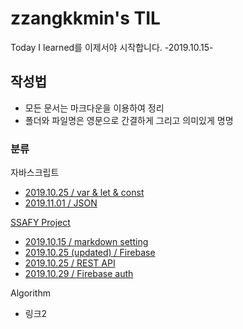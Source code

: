 # zzangkkmin's TIL

Today I learned를 이제서야 시작합니다. -2019.10.15-



## 작성법

- 모든 문서는 마크다운을 이용하여 정리
- 폴더와 파일명은 영문으로 간결하게 그리고 의미있게 명명



### 분류

자바스크립트

- <a href="./javascript/var_let_const.md">2019.10.25 / var & let & const</a>
- <a href="./javascript/JSON.md">2019.11.01 / JSON</a>


<a href="./SSAFY/VirtualTraveler.md">SSAFY Project</a>

- <a href="./SSAFY/MarkDown_Grammar.md">2019.10.15 / markdown setting</a>
- <a href="./SSAFY/Firebase.md">2019.10.25 (updated) / Firebase</a>
- <a href="./SSAFY/REST_API.md">2019.10.25 / REST API</a>
- <a href="./SSAFY/firebase_auth.md">2019.10.29 / Firebase auth</a>


Algorithm

- 링크2







